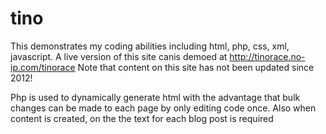 # tino
This demonstrates my coding abilities including html, php, css, xml, javascript.
A live version of this site canis demoed at http://tinorace.no-ip.com/tinorace
Note that content on this site has not been updated since 2012!

Php is used to dynamically generate html with the advantage that bulk changes can be made to each page by only editing code once. Also when content is created, on the the text for each blog post is required
